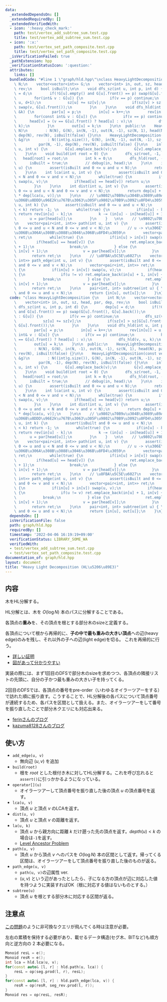 ```yaml
---
data:
  _extendedDependsOn: []
  _extendedRequiredBy: []
  _extendedVerifiedWith:
  - icon: ':heavy_check_mark:'
    path: test/vertex_add_subtree_sum.test.cpp
    title: test/vertex_add_subtree_sum.test.cpp
  - icon: ':x:'
    path: test/vertex_set_path_composite.test.cpp
    title: test/vertex_set_path_composite.test.cpp
  _isVerificationFailed: true
  _pathExtension: hpp
  _verificationStatusIcon: ':question:'
  attributes:
    links: []
  bundledCode: "#line 1 \"graph/hld.hpp\"\nclass HeavyLightDecomposition {\n    int\
    \ N;\n    vector<vector<int>> G;\n    vector<int> in, out, sz, head, par, dep,\
    \ rev;\n    bool isBuilt;\n\n    void dfs_sz(int u, int p, int d) {\n        dep[u]\
    \ = d;\n        if(!G[u].empty() and G[u].front() == p) swap(G[u].front(), G[u].back());\n\
    \        for(int& v : G[u]) {\n            if(v == p) continue;\n            dfs_sz(v,\
    \ u, d+1);\n            sz[u] += sz[v];\n            if(sz[v] > sz[G[u].front()])\
    \ swap(v, G[u].front());\n        }\n    }\n\n    void dfs_hld(int u, int p, int\
    \ &k) {\n        par[u] = p;\n        in[u] = k++;\n        rev[in[u]] = u;\n\
    \        for(const int& v : G[u]) {\n            if(v == p) continue;\n      \
    \      head[v] = (v == G[u].front() ? head[u] : v);\n            dfs_hld(v, u,\
    \ k);\n        }\n        out[u] = k;\n    }\n\n  public:\n    HeavyLightDecomposition(int\
    \ N)\n        : N(N), G(N), in(N, -1), out(N, -1), sz(N, 1), head(N), par(N, -1),\
    \ dep(N), rev(N), isBuilt(false) {}\n\n    HeavyLightDecomposition(const vector<vector<int>>\
    \ &g)\n        : N((int)g.size()), G(N), in(N, -1), out(N, -1), sz(N, 1), head(N),\n\
    \          par(N, -1), dep(N), rev(N), isBuilt(false) {}\n\n    inline void add_edge(int\
    \ u, int v) {\n        G[u].emplace_back(v);\n        G[v].emplace_back(u);\n\
    \    }\n\n    void build(int root = 0) {\n        dfs_sz(root, -1, 0);\n     \
    \   head[root] = root;\n        int k = 0;\n        dfs_hld(root, -1, k);\n  \
    \      isBuilt = true;\n        // debug(in, head);\n    }\n\n    int operator[](int\
    \ u) {\n        assert(isBuilt and 0 <= u and u < N);\n        return in[u];\n\
    \    }\n\n    int lca(int u, int v) {\n        assert(isBuilt and 0 <= u and u\
    \ < N and 0 <= v and v < N);\n        while(true) {\n            if(in[u] > in[v])\
    \ swap(u, v);\n            if(head[u] == head[v]) return u;\n            v = par[head[v]];\n\
    \        }\n    }\n\n    int dist(int u, int v) {\n        assert(isBuilt and\
    \ 0 <= u and u < N and 0 <= v and v < N);\n        return dep[u] + dep[v] - 2\
    \ * dep[lca(u, v)];\n    }\n\n    // \u9802\u70B9u\u304B\u3089\u89AA\u65B9\u5411\
    \u306B\u8DDD\u96E2k\u767B\u3063\u305F\u9802\u70B9\u3092\u8FD4\u3059\n    int la(int\
    \ u, int k) {\n        assert(isBuilt and 0 <= u and u < N);\n        if(dep[u]\
    \ < k) return -1; \n        while(true) {\n            if(in[u] - k >= in[head[u]])\
    \ return rev[in[u] - k];\n            k -= (in[u] - in[head[u]] + 1);\n      \
    \      u = par[head[u]];\n        }\n    }   \n\n    // \u9802\u70B9\u5C5E\u6027\
    \n    vector<pair<int, int>> path(int u, int v) {\n        assert(isBuilt and\
    \ 0 <= u and u < N and 0 <= v and v < N);\n        // u -> v\u306E\u5411\u304D\
    \u306B\u306A\u308B\u3088\u3046\u306B\u8FD4\u3059\n        vector<pair<int, int>>\
    \ ret;\n        while(true) {\n            if(in[u] > in[v]) swap(u, v);\n   \
    \         if(head[u] == head[v]) {\n                ret.emplace_back(in[u], in[v]\
    \ + 1);\n                break;\n            } else {\n                ret.emplace_back(in[head[v]],\
    \ in[v] + 1);\n                v = par[head[v]];\n            }\n        }\n \
    \       return ret;\n    }\n\n    // \u8FBA\u5C5E\u6027\n    vector<pair<int,\
    \ int>> path_edge(int u, int v) {\n        assert(isBuilt and 0 <= u and u < N\
    \ and 0 <= v and v < N);\n        vector<pair<int, int>> ret;\n        while(true)\
    \ {\n            if(in[u] > in[v]) swap(u, v);\n            if(head[u] == head[v])\
    \ {\n                if(u != v) ret.emplace_back(in[u] + 1, in[v] + 1);\n    \
    \            break;\n            } else {\n                ret.emplace_back(in[head[v]],\
    \ in[v] + 1);\n                v = par[head[v]];\n            }\n        }\n \
    \       return ret;\n    }\n\n    pair<int, int> subtree(int u) { \n        assert(isBuilt\
    \ and 0 <= u and u < N);\n        return {in[u], out[u]};\n    }\n};\n"
  code: "class HeavyLightDecomposition {\n    int N;\n    vector<vector<int>> G;\n\
    \    vector<int> in, out, sz, head, par, dep, rev;\n    bool isBuilt;\n\n    void\
    \ dfs_sz(int u, int p, int d) {\n        dep[u] = d;\n        if(!G[u].empty()\
    \ and G[u].front() == p) swap(G[u].front(), G[u].back());\n        for(int& v\
    \ : G[u]) {\n            if(v == p) continue;\n            dfs_sz(v, u, d+1);\n\
    \            sz[u] += sz[v];\n            if(sz[v] > sz[G[u].front()]) swap(v,\
    \ G[u].front());\n        }\n    }\n\n    void dfs_hld(int u, int p, int &k) {\n\
    \        par[u] = p;\n        in[u] = k++;\n        rev[in[u]] = u;\n        for(const\
    \ int& v : G[u]) {\n            if(v == p) continue;\n            head[v] = (v\
    \ == G[u].front() ? head[u] : v);\n            dfs_hld(v, u, k);\n        }\n\
    \        out[u] = k;\n    }\n\n  public:\n    HeavyLightDecomposition(int N)\n\
    \        : N(N), G(N), in(N, -1), out(N, -1), sz(N, 1), head(N), par(N, -1), dep(N),\
    \ rev(N), isBuilt(false) {}\n\n    HeavyLightDecomposition(const vector<vector<int>>\
    \ &g)\n        : N((int)g.size()), G(N), in(N, -1), out(N, -1), sz(N, 1), head(N),\n\
    \          par(N, -1), dep(N), rev(N), isBuilt(false) {}\n\n    inline void add_edge(int\
    \ u, int v) {\n        G[u].emplace_back(v);\n        G[v].emplace_back(u);\n\
    \    }\n\n    void build(int root = 0) {\n        dfs_sz(root, -1, 0);\n     \
    \   head[root] = root;\n        int k = 0;\n        dfs_hld(root, -1, k);\n  \
    \      isBuilt = true;\n        // debug(in, head);\n    }\n\n    int operator[](int\
    \ u) {\n        assert(isBuilt and 0 <= u and u < N);\n        return in[u];\n\
    \    }\n\n    int lca(int u, int v) {\n        assert(isBuilt and 0 <= u and u\
    \ < N and 0 <= v and v < N);\n        while(true) {\n            if(in[u] > in[v])\
    \ swap(u, v);\n            if(head[u] == head[v]) return u;\n            v = par[head[v]];\n\
    \        }\n    }\n\n    int dist(int u, int v) {\n        assert(isBuilt and\
    \ 0 <= u and u < N and 0 <= v and v < N);\n        return dep[u] + dep[v] - 2\
    \ * dep[lca(u, v)];\n    }\n\n    // \u9802\u70B9u\u304B\u3089\u89AA\u65B9\u5411\
    \u306B\u8DDD\u96E2k\u767B\u3063\u305F\u9802\u70B9\u3092\u8FD4\u3059\n    int la(int\
    \ u, int k) {\n        assert(isBuilt and 0 <= u and u < N);\n        if(dep[u]\
    \ < k) return -1; \n        while(true) {\n            if(in[u] - k >= in[head[u]])\
    \ return rev[in[u] - k];\n            k -= (in[u] - in[head[u]] + 1);\n      \
    \      u = par[head[u]];\n        }\n    }   \n\n    // \u9802\u70B9\u5C5E\u6027\
    \n    vector<pair<int, int>> path(int u, int v) {\n        assert(isBuilt and\
    \ 0 <= u and u < N and 0 <= v and v < N);\n        // u -> v\u306E\u5411\u304D\
    \u306B\u306A\u308B\u3088\u3046\u306B\u8FD4\u3059\n        vector<pair<int, int>>\
    \ ret;\n        while(true) {\n            if(in[u] > in[v]) swap(u, v);\n   \
    \         if(head[u] == head[v]) {\n                ret.emplace_back(in[u], in[v]\
    \ + 1);\n                break;\n            } else {\n                ret.emplace_back(in[head[v]],\
    \ in[v] + 1);\n                v = par[head[v]];\n            }\n        }\n \
    \       return ret;\n    }\n\n    // \u8FBA\u5C5E\u6027\n    vector<pair<int,\
    \ int>> path_edge(int u, int v) {\n        assert(isBuilt and 0 <= u and u < N\
    \ and 0 <= v and v < N);\n        vector<pair<int, int>> ret;\n        while(true)\
    \ {\n            if(in[u] > in[v]) swap(u, v);\n            if(head[u] == head[v])\
    \ {\n                if(u != v) ret.emplace_back(in[u] + 1, in[v] + 1);\n    \
    \            break;\n            } else {\n                ret.emplace_back(in[head[v]],\
    \ in[v] + 1);\n                v = par[head[v]];\n            }\n        }\n \
    \       return ret;\n    }\n\n    pair<int, int> subtree(int u) { \n        assert(isBuilt\
    \ and 0 <= u and u < N);\n        return {in[u], out[u]};\n    }\n};"
  dependsOn: []
  isVerificationFile: false
  path: graph/hld.hpp
  requiredBy: []
  timestamp: '2022-04-06 16:19:19+09:00'
  verificationStatus: LIBRARY_SOME_WA
  verifiedWith:
  - test/vertex_add_subtree_sum.test.cpp
  - test/vertex_set_path_composite.test.cpp
documentation_of: graph/hld.hpp
layout: document
title: "Heavy Light Decomposition (HL\u5206\u89E3)"
---
```


## 内容
木をHL分解する。

HL分解とは、木を $O(\log{N})$ 本のパスに分解することである。

各頂点の**重み**を、その頂点を根とする部分木のsizeと定義する。

各頂点について根から再帰的に、**子の中で最も重みの大きい頂点**への辺(heavy edge)のみを残し、それ以外の子への辺(light edge)を切る。
これを再帰的に行う。

- [詳しい証明](https://math314.hateblo.jp/entry/2014/06/24/220107)
- [図があって分かりやすい](https://qiita.com/Pro_ktmr/items/4e1e051ea0561772afa3)

実装の際には、まず1回目のDFSで部分木のsizeを求めつつ、各頂点の隣接リストの先頭に、自分の子かつ最も重みの大きい子を持ってくる。

2回目のDFSでは、各頂点の番号をpre-order（いわゆるオイラーツアーをする）で訪れた順に振り直す。こうすることで、HL分解後の各パスについて頂点番号が連続するため、各パスを区間として扱える。また、オイラーツアーをして番号を振り直したことで部分木クエリにも対応出来る。

- [ferinさんのブログ](https://ferin-tech.hatenablog.com/entry/2019/11/21/HL%E5%88%86%E8%A7%A3%E3%81%AE%E5%AE%9F%E8%A3%85)
- [kazuma8128さんのブログ](https://kazuma8128.hatenablog.com/entry/2018/07/16/010500)

## 使い方
- `add_edge(u, v)`
    - 無向辺 $(u, v)$ を追加
- `build(root)`
    - 根を $root$ とした根付き木に対してHL分解する。これを呼び忘れると`assert()`に引っかかるようになっている。
- `operator[](u)`
    - オイラーツアーして頂点番号を振り直した後の頂点 $u$ の頂点番号を返す。
- `lca(u, v)`
    - 頂点 $u$ と頂点 $v$ のLCAを返す。
- `dist(u, v)`
    - 頂点 $u$ と頂点 $v$ の距離を返す。
- `la(u, k)`
    - 頂点 $u$ から親方向に距離 $k$ だけ遡った先の頂点を返す。$depth(u) < k$ の場合は`-1`を返す。
    - [Level Ancestor Problem](https://suisen-kyopro.hatenablog.com/entry/2022/04/04/043452)
- `path(u, v)`
    - 頂点 $u$ から頂点 $v$ へのパスを $O(\log{N})$ 本の区間として返す。帰ってくる区間は、オイラーツアーをして頂点番号を振り直した後のものが返る。
- `path_edge(u, v)`
    - `path(u, v)`の辺属性 ver.
    - $(u, v)$ という辺があったとしたら、子になる方の頂点が辺に対応した値を持つように実装すればOK（根に対応する値はないものとする。）
- `subtree(u)`
    - 頂点 $u$ を根とする部分木に対応する区間が返る。

## 注意点

[この問題](https://judge.yosupo.jp/problem/vertex_set_path_composite)のように非可換なクエリが飛んでくる時は注意が必要。

左右の累積を保持する必要があり、載せるデータ構造(セグ木、BITなど)も順方向と逆方向の 2 本必要になる。

```cpp
Monoid resL = e();
Monoid resR = e();
int lca = hld.lca(u, v);
for(const auto& [l, r] : hld.path(u, lca)) {
    resL = op(seg.prod(l, r), resL);
}
for(const auto& [l, r] : hld.path_edge(lca, v)) {
    resR = op(resR, seg_rev.prod(l, r));
}
Monoid res = op(resL, resR);
```
